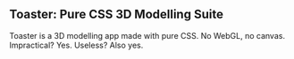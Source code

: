 ## Toaster: Pure CSS 3D Modelling Suite

Toaster is a 3D modelling app made with pure CSS. No WebGL, no canvas. Impractical? Yes. Useless? Also yes.
